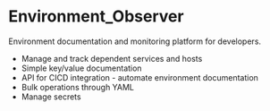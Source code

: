 # Environment_Observer
Environment documentation and monitoring platform for developers.

- Manage and track dependent services and hosts
- Simple key/value documentation
- API for CICD integration - automate environment documentation
- Bulk operations through YAML
- Manage secrets